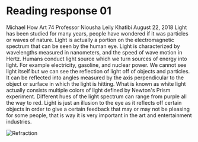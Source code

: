 # Reading response 01
Michael How
Art 74
Professor Niousha Leily Khatibi
August 22, 2018
	Light has been studied for many years, people have wondered if it was particles or waves of nature. Light is actually a portion on the electromagnetic spectrum that can be seen by the human eye. Light is characterized by wavelengths measured in nanometers, and the speed of wave motion in Hertz. Humans conduct light source which we turn sources of energy into light. For example electricity, gasoline, and nuclear power.
	We cannot see light itself but we can see the reflection of light off of objects and particles. It can be reflected into angles measured by the axis perpendicular to the object or surface in which the light is hitting. What is known as white light actually consists multiple colors of light defined by Newton's Prism experiment. Different hues of the light spectrum can range from purple all the way to red. Light is just an illusion to the eye as it reflects off certain objects in order to give a certain feedback that may or may not be pleasing for some people, that is way it is very important in the art and entertainment industries.

![Refraction](https://d321jvp1es5c6w.cloudfront.net/sites/default/files/imce-user-gen/BrokenDuck%20-%20Creative%20Commons%20Allison%20Hope%20Nichols%20Flickr.jpg)
